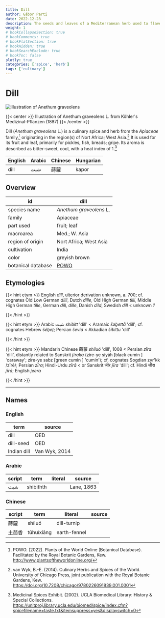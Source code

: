 ```yaml
---
title: Dill
author: Gábor Parti
date: 2022-12-28
description: The seeds and leaves of a Mediterranean herb used to flavour food in European cuisine.
weight: 1
# bookCollapseSection: true
# bookComments: true
# bookFlatSection: true
# bookHidden: true
# bookSearchExclude: true
# bookToc: false
plotly: true
categories: ['spice', 'herb']
tags: ['culinary']
---
```


# Dill

![Illustration of Anethum graveolens](/images/kohler/dill.png)

{{< center >}}
Illustration of Anethum graveolens L. from Köhler's Medizinal-Pflanzen (1887)
{{< /center >}}

Dill (*Anethum graveolens* L.) is a culinary spice and herb from the *Apiaceae* family,[^powo] originating in the region(s) of Nort Africa; West Asia.[^van_wyk_culinary_2014] It is used for its fruit and leaf, primarily for pickles, fish, breads; gripe. Its aroma is described as bitter-sweet, cool, with a heat index of 1.[^ucla_medicinal_2002]

|English|Arabic|Chinese|Hungarian|
|-------|------|-------|---------|
|  dill |  شبت |   蒔蘿  |  kapor  |

## Overview

|        id        |                        dill                       |
|------------------|---------------------------------------------------|
|   species name   |              *Anethum graveolens* L.              |
|      family      |                      Apiaceae                     |
|     part used    |                    fruit; leaf                    |
|     macroarea    |                   Med.; W. Asia                   |
| region of origin |               Nort Africa; West Asia              |
|    cultivation   |                       India                       |
|       color      |                   greyish brown                   |
|botanical database|[POWO](https://powo.science.kew.org/taxon/837530-1)|

## Etymologies

{{< hint etym >}}
English *dill*, ulterior derivation unknown, a. 700; cf. cognates Old Low German *dilli*, Dutch *dille*, Old High German *tilli*, Middle High German *tille*, German *dill, dille*, Danish *dild*, Swedish *dill* < unknown *?*



{{< /hint >}}

{{< hint etym >}}
Arabic شبت *shibitt* 'dill' < Aramaic *šəḇettā* 'dill'; cf. cognates Hebrew *šéḇeṯ*; Persian *ševid* < Akkadian *šibittu* 'dill'



{{< /hint >}}

{{< hint etym >}}
Mandarin Chinese 蒔蘿 *shíluó* 'dill', 1008 < Persian *zīra* 'dill', distantly related to Sanskrit *jīraka* (zire-ye siyāh [black cumin ] 'caraway'; zire-ye sabz [green cumin ] 'cumin'); cf. cognates Sogdian zyr'kk /zîrê/; Persian *zīra*; Hindi-Urdu *zīrā* < or Sanskrit जीर *jīra* 'dill'; cf. Hindi जीरा *jīrā*; English *jeera*



{{< /hint >}}

***

## Names

### English

|    term   |    source   |
|-----------|-------------|
|    dill   |     OED     |
| dill-seed |     OED     |
|Indian dill|Van Wyk, 2014|

### Arabic

|script|   term  |literal|  source  |
|------|---------|-------|----------|
|  شبث |shibithth|       |Lane, 1863|

### Chinese

|script|   term   |   literal  |source|
|------|----------|------------|------|
|  蒔蘿  |  shíluó  | dill-turnip|      |
|  土茴香 |tǔhuíxiāng|earth-fennel|      |

[^powo]: POWO. (2022). Plants of the World Online (Botanical Database). Facilitated by the Royal Botanic Gardens, Kew. http://www.plantsoftheworldonline.org/
[^van_wyk_culinary_2014]: van Wyk, B.-E. (2014). Culinary Herbs and Spices of the World. University of Chicago Press, joint publication with the Royal Botanic Gardens, Kew. https://doi.org/10.7208/chicago/9780226091839.001.0001
[^ucla_medicinal_2002]: Medicinal Spices Exhibit. (2002). UCLA Biomedical Library: History & Special Collections. https://unitproj.library.ucla.edu/biomed/spice/index.cfm?spicefilename=taste.txt&itemsuppress=yes&displayswitch=0

